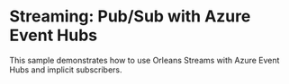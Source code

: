 # Streaming: Pub/Sub with Azure Event Hubs

This sample demonstrates how to use Orleans Streams with Azure Event Hubs and implicit subscribers.
